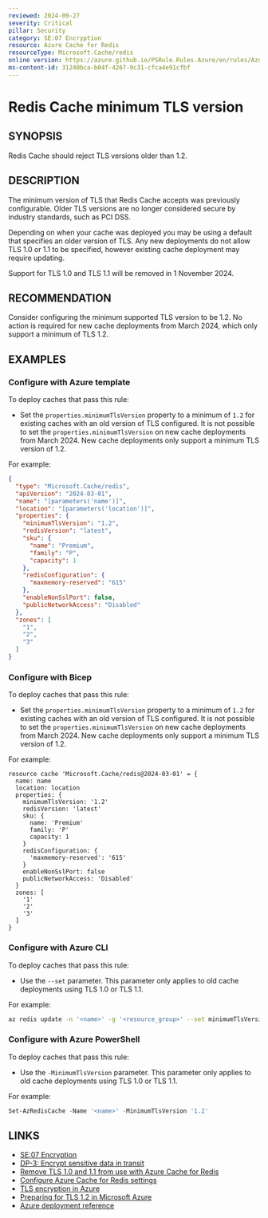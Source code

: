 ```yaml
---
reviewed: 2024-09-27
severity: Critical
pillar: Security
category: SE:07 Encryption
resource: Azure Cache for Redis
resourceType: Microsoft.Cache/redis
online version: https://azure.github.io/PSRule.Rules.Azure/en/rules/Azure.Redis.MinTLS/
ms-content-id: 31240bca-b04f-4267-9c31-cfca4e91cfbf
---
```


# Redis Cache minimum TLS version

## SYNOPSIS

Redis Cache should reject TLS versions older than 1.2.

## DESCRIPTION

The minimum version of TLS that Redis Cache accepts was previously configurable.
Older TLS versions are no longer considered secure by industry standards, such as PCI DSS.

Depending on when your cache was deployed you may be using a default that specifies an older version of TLS.
Any new deployments do not allow TLS 1.0 or 1.1 to be specified, however existing cache deployment may require updating.

Support for TLS 1.0 and TLS 1.1 will be removed in 1 November 2024.

## RECOMMENDATION

Consider configuring the minimum supported TLS version to be 1.2.
No action is required for new cache deployments from March 2024, which only support a minimum of TLS 1.2.

## EXAMPLES

### Configure with Azure template

To deploy caches that pass this rule:

- Set the `properties.minimumTlsVersion` property to a minimum of `1.2` for existing caches with an old version of TLS configured.
  It is not possible to set the `properties.minimumTlsVersion` on new cache deployments from March 2024.
  New cache deployments only support a minimum TLS version of 1.2.

For example:

```json
{
  "type": "Microsoft.Cache/redis",
  "apiVersion": "2024-03-01",
  "name": "[parameters('name')]",
  "location": "[parameters('location')]",
  "properties": {
    "minimumTlsVersion": "1.2",
    "redisVersion": "latest",
    "sku": {
      "name": "Premium",
      "family": "P",
      "capacity": 1
    },
    "redisConfiguration": {
      "maxmemory-reserved": "615"
    },
    "enableNonSslPort": false,
    "publicNetworkAccess": "Disabled"
  },
  "zones": [
    "1",
    "2",
    "3"
  ]
}
```

### Configure with Bicep

To deploy caches that pass this rule:

- Set the `properties.minimumTlsVersion` property to a minimum of `1.2` for existing caches with an old version of TLS configured.
  It is not possible to set the `properties.minimumTlsVersion` on new cache deployments from March 2024.
  New cache deployments only support a minimum TLS version of 1.2.

For example:

```bicep
resource cache 'Microsoft.Cache/redis@2024-03-01' = {
  name: name
  location: location
  properties: {
    minimumTlsVersion: '1.2'
    redisVersion: 'latest'
    sku: {
      name: 'Premium'
      family: 'P'
      capacity: 1
    }
    redisConfiguration: {
      'maxmemory-reserved': '615'
    }
    enableNonSslPort: false
    publicNetworkAccess: 'Disabled'
  }
  zones: [
    '1'
    '2'
    '3'
  ]
}
```

<!-- external:avm avm/res/cache/redis minimumTlsVersion -->

### Configure with Azure CLI

To deploy caches that pass this rule:

- Use the `--set` parameter.
  This parameter only applies to old cache deployments using TLS 1.0 or TLS 1.1.

For example:

```bash
az redis update -n '<name>' -g '<resource_group>' --set minimumTlsVersion=1.2
```

### Configure with Azure PowerShell

To deploy caches that pass this rule:

- Use the `-MinimumTlsVersion` parameter.
  This parameter only applies to old cache deployments using TLS 1.0 or TLS 1.1.

For example:

```powershell
Set-AzRedisCache -Name '<name>' -MinimumTlsVersion '1.2'
```

## LINKS

- [SE:07 Encryption](https://learn.microsoft.com/azure/well-architected/security/encryption)
- [DP-3: Encrypt sensitive data in transit](https://learn.microsoft.com/security/benchmark/azure/baselines/azure-cache-for-redis-security-baseline#dp-3-encrypt-sensitive-data-in-transit)
- [Remove TLS 1.0 and 1.1 from use with Azure Cache for Redis](https://learn.microsoft.com/azure/azure-cache-for-redis/cache-remove-tls-10-11)
- [Configure Azure Cache for Redis settings](https://learn.microsoft.com/azure/azure-cache-for-redis/cache-configure#access-ports)
- [TLS encryption in Azure](https://learn.microsoft.com/azure/security/fundamentals/encryption-overview#tls-encryption-in-azure)
- [Preparing for TLS 1.2 in Microsoft Azure](https://azure.microsoft.com/updates/azuretls12/)
- [Azure deployment reference](https://learn.microsoft.com/azure/templates/microsoft.cache/redis)
